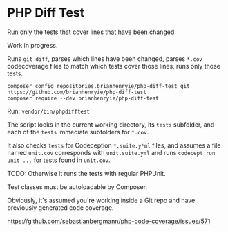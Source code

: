 # PHP Diff Test

Run only the tests that cover lines that have been changed.

Work in progress.

Runs `git diff`, parses which lines have been changed, parses `*.cov` codecoverage files to match which tests cover those lines, runs only those tests.

```
composer config repositories.brianhenryie/php-diff-test git https://github.com/brianhenryie/php-diff-test
composer require --dev brianhenryie/php-diff-test
```

Run: `vendor/bin/phpdifftest`

The script looks in the current working directory, its `tests` subfolder, and each of the `tests` immediate subfolders for `*.cov`.

It also checks `tests` for Codeception `*.suite.y*ml` files, and assumes a file named `unit.cov` corresponds with `unit.suite.yml` and runs `codecept run unit ...` for tests found in `unit.cov`.

TODO: Otherwise it runs the tests with regular PHPUnit.

Test classes must be autoloadable by Composer.

Obviously, it's assumed you're working inside a Git repo and have previously generated code coverage.

https://github.com/sebastianbergmann/php-code-coverage/issues/571
